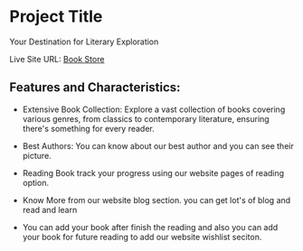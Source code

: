 
# Project Title

Your Destination for Literary Exploration

Live Site URL: [Book Store](https://book-store-joys.netlify.app/)

## Features and Characteristics:

 - Extensive Book Collection: Explore a vast collection of books covering various genres, from classics to contemporary literature, ensuring there's something for every reader.

 - Best Authors: You can know about our best author and you can see their picture.

 - Reading Book track your progress using our website pages of reading option.

 - Know More from our website blog section. you can get lot's of blog and read and learn
 
 - You can add your book after finish the reading and also you can add your book for future reading to add our website wishlist seciton.

